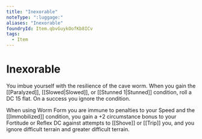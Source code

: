 ```yaml
---
title: "Inexorable"
noteType: ":luggage:"
aliases: "Inexorable"
foundryId: Item.qbvGuykOofKb8ICv
tags:
  - Item
---
```


# Inexorable

You imbue yourself with the resilience of the cave worm. When you gain the [[Paralyzed]], [[Slowed|Slowed]], or [[Stunned 1|Stunned]] condition, roll a DC 15 flat. On a success you ignore the condition.

When using Worm Form you are immune to penalties to your Speed and the [[Immobilized]] condition, you gain a +2 circumstance bonus to your Fortitude or Reflex DC against attempts to [[Shove]] or [[Trip]] you, and you ignore difficult terrain and greater difficult terrain.
